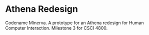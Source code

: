 # Athena Redesign 
Codename Minerva. A prototype for an Athena redesign for Human Computer Interaction. Milestone 3 for CSCI 4800.
